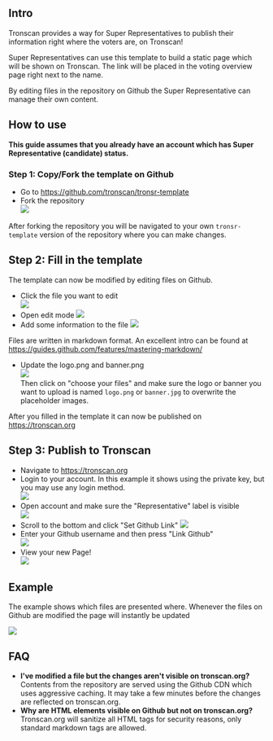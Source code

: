 ## Intro

Tronscan provides a way for Super Representatives to publish their information right where the voters are, on Tronscan!

Super Representatives can use this template to build a static page which will be shown on Tronscan. The link will be placed in the voting overview page right next to the name.

By editing files in the repository on Github the Super Representative can manage their own content.

## How to use

__This guide assumes that you already have an account which has Super Representative (candidate) status.__

### Step 1: Copy/Fork the template on Github

* Go to https://github.com/tronscan/tronsr-template
* Fork the repository  
![](https://raw.githubusercontent.com/tronscan/docs/master/images/fork-repo.png)

After forking the repository you will be navigated to your own `tronsr-template` version of the repository where you can make changes.

## Step 2: Fill in the template

The template can now be modified by editing files on Github.

* Click the file you want to edit  
![](https://raw.githubusercontent.com/tronscan/docs/master/images/github-open-file.png)
* Open edit mode
![](https://raw.githubusercontent.com/tronscan/docs/master/images/github-edit-file.png)
* Add some information to the file
![](https://raw.githubusercontent.com/tronscan/docs/master/images/edit-team-intro.png)

Files are written in markdown format. An excellent intro can be found at https://guides.github.com/features/mastering-markdown/

* Update the logo.png and banner.png  
![](https://raw.githubusercontent.com/tronscan/docs/master/images/github-upload-files.png)  
Then click on "choose your files" and make sure the logo or banner you want to upload is named `logo.png` or `banner.jpg` to overwrite the placeholder images.

After you filled in the template it can now be published on https://tronscan.org

## Step 3: Publish to Tronscan

* Navigate to https://tronscan.org
* Login to your account. In this example it shows using the private key, but you may use any login method.  
![](https://raw.githubusercontent.com/tronscan/docs/master/images/login-with-private-key.png)
* Open account and make sure the "Representative" label is visible  
![](https://raw.githubusercontent.com/tronscan/docs/master/images/open-account.png)
* Scroll to the bottom and click "Set Github Link"
![](https://raw.githubusercontent.com/tronscan/docs/master/images/set-github-link.png)
* Enter your Github username and then press "Link Github"  
![](https://raw.githubusercontent.com/tronscan/docs/master/images/input-username.png)
* View your new Page!  
![](https://raw.githubusercontent.com/tronscan/docs/master/images/view-page.png)

## Example

The example shows which files are presented where. Whenever the files on Github are modified the page will instantly be updated

![](https://raw.githubusercontent.com/tronscan/docs/master/images/example-page.png)

## FAQ

* __I've modified a file but the changes aren't visible on tronscan.org?__  
  Contents from the repository are served using the Github CDN which uses aggressive caching. It may take a few minutes before the changes are reflected on tronscan.org.
* __Why are HTML elements visible on Github but not on tronscan.org?__  
  Tronscan.org will sanitize all HTML tags for security reasons, only standard markdown tags are allowed.